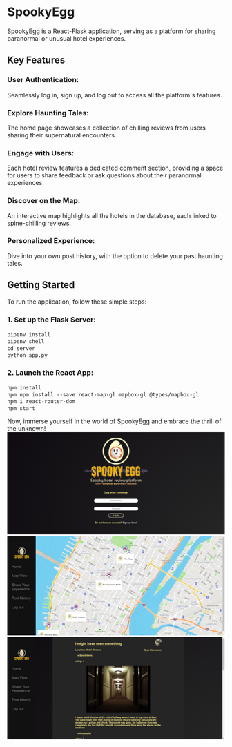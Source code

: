 
# SpookyEgg

SpookyEgg is a React-Flask application, serving as a platform for sharing paranormal or unusual hotel experiences.

## Key Features

### User Authentication:

Seamlessly log in, sign up, and log out to access all the platform's features.

### Explore Haunting Tales:

The home page showcases a collection of chilling reviews from users sharing their supernatural encounters.

### Engage with Users:

Each hotel review features a dedicated comment section, providing a space for users to share feedback or ask questions about their paranormal experiences.

### Discover on the Map:

An interactive map highlights all the hotels in the database, each linked to spine-chilling reviews.

### Personalized Experience:

Dive into your own post history, with the option to delete your past haunting tales.

## Getting Started

To run the application, follow these simple steps:

### 1. Set up the Flask Server:

```
pipenv install
pipenv shell
cd server
python app.py
```
### 2. Launch the React App:

```
npm install
npm npm install --save react-map-gl mapbox-gl @types/mapbox-gl
npm i react-router-dom
npm start
```

Now, immerse yourself in the world of SpookyEgg and embrace the thrill of the unknown!
![Log in page](<Screenshot 2024-01-15 210417.png>)
![Map view](<Screenshot 2024-01-15 210259.png>) 
![Home page](<Screenshot 2024-01-15 210342.png>) 

